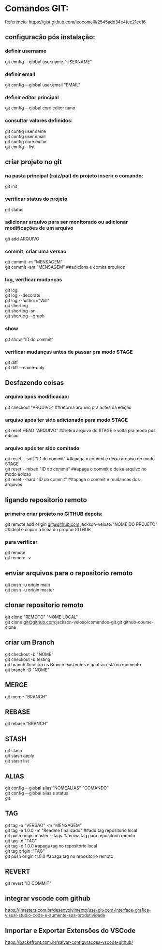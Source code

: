 # Comandos GIT:
Referência:
https://gist.github.com/leocomelli/2545add34e4fec21ec16


## configuração pós instalação:
### definir username
git config --global user.name "USERNAME"

### definir email
git config --global user.email "EMAIL"

### definir editor principal
git config --global core.editor nano

### consultar valores definidos:
git config user.name  
git config user.email  
git config core.editor  
git config --list  

## criar projeto no git
### na pasta principal (raiz/pai) do projeto inserir o comando:
git init

### verificar status do projeto
git status

### adicionar arquivo para ser monitorado ou adicionar modificações de um arquivo
git add ARQUIVO

### commit, criar uma versao
git commit -m "MENSAGEM"  
git commit -am "MENSAGEM" ##adiciona e comita arquivos

### log, verificar mudanças
git log  
git log --decorate  
git log --author="Will"  
git shortlog  
git shortlog -sn  
git shortlog --graph  

### show
git show "ID do commit"

### verificar mudanças antes de passar pra modo STAGE
git diff  
git diff --name-only  

## Desfazendo coisas
### arquivo após modificacao:
git checkout "ARQUIVO" ##retorna arquivo pra antes da edição
### arquivo após ter sido adicionado para modo STAGE
git reset HEAD "ARQUIVO" ##retira arquivo do STAGE e volta pra modo pos edicao
### arquivo após ter sido comitado
git reset --soft "ID do commit" ##apaga o commit e deixa arquivo no modo STAGE  
git reset --mixed "ID do commit" ##apaga o commit e deixa arquivo no modo edicao  
git reset --hard "ID do commit" ##apaga o commit e mudancas dos arquivos  

## ligando repositorio remoto
### primeiro criar projeto no GITHUB depois:
git remote add origin git@github.com:jackson-veloso/"NOME DO PROJETO" ##ideal é copiar a linha do proprio GITHUB
### para verificar
git remote  
git remote -v

## enviar arquivos para o repositorio remoto
git push -u origin main  
git push -u origin master

## clonar repositorio remoto
git clone "REMOTO" "NOME LOCAL"  
git clone git@github.com:jackson-veloso/comandos-git.git github-course-clone

## criar um Branch
git checkout -b "NOME"  
git checkout -b testing  
git branch #mostra os Branch existentes e qual vc está no momento  
git branch -D "NOME"

## MERGE
git merge "BRANCH"  

## REBASE
git rebase "BRANCH"  

## STASH
git stash  
git stash apply  
git stash list  

## ALIAS
git config --global alias."NOMEALIAS" "COMANDO"  
git config --global alias.s status  
git 

## TAG
git tag -a "VERSAO" -m "MENSAGEM"  
git tag -a 1.0.0 -m "Readme finalizado" ##add tag repositorio local  
git push origin master --tags ##envia tag para repositorio remoto  
git tag -d "TAG"  
git tag -d 1.0.0 #apaga tag no repositorio local  
git tag origin :"TAG"  
git push origin :1.0.0 #apaga tag no repositorio remoto

## REVERT
git revert "ID COMMIT"

## integrar vscode com github
https://imasters.com.br/desenvolvimento/use-git-com-interface-grafica-visual-studio-code-e-aumente-sua-produtividade

## Importar e Exportar Extensões do VSCode
https://backefront.com.br/salvar-configuracoes-vscode-github/
